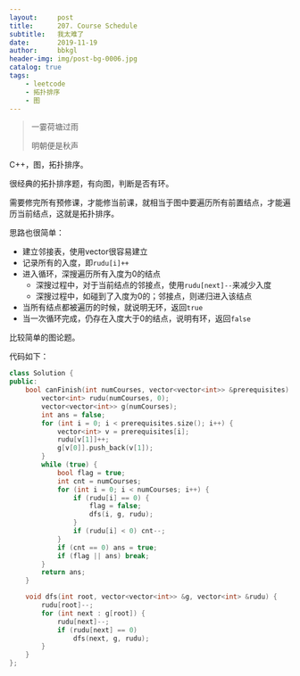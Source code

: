 ```yaml
---
layout:     post
title:      207. Course Schedule
subtitle:   我太难了
date:       2019-11-19
author:     bbkgl
header-img: img/post-bg-0006.jpg
catalog: true
tags:
    - leetcode
    - 拓扑排序
    - 图
---
```


> 一霎荷塘过雨
>
>明朝便是秋声

C++，图，拓扑排序。

很经典的拓扑排序题，有向图，判断是否有环。

需要修完所有预修课，才能修当前课，就相当于图中要遍历所有前置结点，才能遍历当前结点，这就是拓扑排序。

思路也很简单：

- 建立邻接表，使用vector很容易建立
- 记录所有的入度，即`rudu[i]++`
- 进入循环，深搜遍历所有入度为0的结点
  - 深搜过程中，对于当前结点的邻接点，使用`rudu[next]--`来减少入度
  - 深搜过程中，如碰到了入度为0的；邻接点，则递归进入该结点
- 当所有结点都被遍历的时候，就说明无环，返回`true`
- 当一次循环完成，仍存在入度大于0的结点，说明有环，返回`false`

比较简单的图论题。

代码如下：

```cpp
class Solution {
public:
    bool canFinish(int numCourses, vector<vector<int>> &prerequisites) {
        vector<int> rudu(numCourses, 0);
        vector<vector<int>> g(numCourses);
        int ans = false;
        for (int i = 0; i < prerequisites.size(); i++) {
            vector<int> v = prerequisites[i];
            rudu[v[1]]++;
            g[v[0]].push_back(v[1]);
        }
        while (true) {
            bool flag = true;
            int cnt = numCourses;
            for (int i = 0; i < numCourses; i++) {
                if (rudu[i] == 0) {
                    flag = false;
                    dfs(i, g, rudu);
                }
                if (rudu[i] < 0) cnt--;
            }
            if (cnt == 0) ans = true;
            if (flag || ans) break;
        }
        return ans;
    }

    void dfs(int root, vector<vector<int>> &g, vector<int> &rudu) {
        rudu[root]--;
        for (int next : g[root]) {
            rudu[next]--;
            if (rudu[next] == 0)
                dfs(next, g, rudu);
        }
    }
};
```

